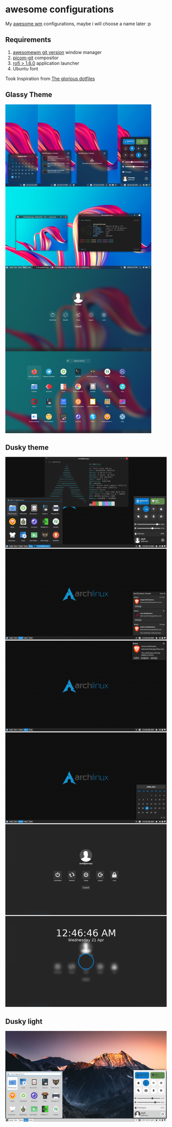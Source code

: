# awesome configurations

My [awesome wm](https://awesomewm.org/) configurations, maybe i will choose a name later :p

## Requirements
1. [awesomewm git version](https://awesomewm.org/)  window manager
2. [picom-git](https://github.com/yshui/picom)  compositor
3. [rofi > 1.6.0](https://github.com/davatorium/rofi)  application launcher
4. Ubuntu font

Took Inspiration from [The glorious dotfiles](https://github.com/manilarome/the-glorious-dotfiles) 
## Glassy Theme
![Screen shot](./screen-shots/glassy.png)

## Dusky theme
![Screen shot](./screen-shots/dusky/dusky.png)
![Screen shot](./screen-shots/dusky/noti-center.png)
![Screen shot](./screen-shots/dusky/noti.png)
![Screen shot](./screen-shots/dusky/cal.png)
![Screen shot](./screen-shots/dusky/exit.png)
![Screen shot](./screen-shots/dusky/lock.png)

## Dusky light
![Screen shot](./screen-shots/dusky-light/shot.png)
